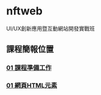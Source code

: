 # nftweb
UI/UX創新應用暨互動網站開發實戰班

## 課程簡報位置
### [01 課程準備工作](https://docs.google.com/presentation/d/1Ciwkh5IC1d2nhsyS5tor4xOfqu933u1ISjRK_el0wBM/edit?usp=sharing)
### [01 網頁HTML元素](https://docs.google.com/presentation/d/124ZzSSEUAaQJzl40BGlcceGvu90By2vahT5jaAybED0/edit?usp=sharing)
